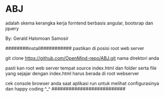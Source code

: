 # ABJ

adalah skema kerangka kerja forntend 
berbasis angular, bootsrap dan jquery

By: Gerald Halomoan Samosir

########install###########
pastikan di posisi root web server

git clone  https://github.com/OpenMind-repo/ABJ.git  nama direktori anda

pasti kan root web server tempat source index.html dan folder serta file yang sejajar 
dengan index.html harus berada di root webserver

cek console browser anda saat aplikasi run 
untuk melihat configurasinya
dan happy coding  ^_^ 
##########################
